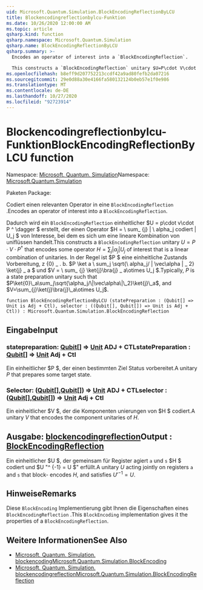 ```yaml
---
uid: Microsoft.Quantum.Simulation.BlockEncodingReflectionByLCU
title: Blockencodingreflectionbylcu-Funktion
ms.date: 10/26/2020 12:00:00 AM
ms.topic: article
qsharp.kind: function
qsharp.namespace: Microsoft.Quantum.Simulation
qsharp.name: BlockEncodingReflectionByLCU
qsharp.summary: >-
  Encodes an operator of interest into a `BlockEncodingReflection`.

  This constructs a `BlockEncodingReflection` unitary $U=P\cdot V\cdot P^\dagger$ that encodes some operator $H=\sum_{j}|\alpha_j|U_j$ of interest that is a linear combination of unitaries. Typically, $P$ is a state preparation unitary such that $P\ket{0}\_a\sum_j\sqrt{\alpha_j/\|\vec\alpha\|\_2}\ket{j}\_a$, and $V=\sum_{j}\ket{j}\bra{j}\_a\otimes U_j$.
ms.openlocfilehash: b8eff9d207752213ccdf42a9ad80fefb2da07216
ms.sourcegitcommit: 29e0d88a30e4166fa580132124b0eb57e1f0e986
ms.translationtype: MT
ms.contentlocale: de-DE
ms.lasthandoff: 10/27/2020
ms.locfileid: "92723914"
---
```

# <a name="blockencodingreflectionbylcu-function"></a><span data-ttu-id="d5ca7-102">Blockencodingreflectionbylcu-Funktion</span><span class="sxs-lookup"><span data-stu-id="d5ca7-102">BlockEncodingReflectionByLCU function</span></span>

<span data-ttu-id="d5ca7-103">Namespace: [Microsoft. Quantum. Simulation](xref:Microsoft.Quantum.Simulation)</span><span class="sxs-lookup"><span data-stu-id="d5ca7-103">Namespace: [Microsoft.Quantum.Simulation](xref:Microsoft.Quantum.Simulation)</span></span>

<span data-ttu-id="d5ca7-104">Paketen [](https://nuget.org/packages/)</span><span class="sxs-lookup"><span data-stu-id="d5ca7-104">Package: [](https://nuget.org/packages/)</span></span>


<span data-ttu-id="d5ca7-105">Codiert einen relevanten Operator in eine `BlockEncodingReflection` .</span><span class="sxs-lookup"><span data-stu-id="d5ca7-105">Encodes an operator of interest into a `BlockEncodingReflection`.</span></span>

<span data-ttu-id="d5ca7-106">Dadurch wird ein `BlockEncodingReflection` einheitlicher $U = p\cdot v\cdot P ^ \dagger $ erstellt, der einen Operator $H = \ sum_ {j} | \ alpha_j codiert | U_j $ von Interesse, bei dem es sich um eine lineare Kombination von uniflüssen handelt.</span><span class="sxs-lookup"><span data-stu-id="d5ca7-106">This constructs a `BlockEncodingReflection` unitary $U=P\cdot V\cdot P^\dagger$ that encodes some operator $H=\sum_{j}|\alpha_j|U_j$ of interest that is a linear combination of unitaries.</span></span> <span data-ttu-id="d5ca7-107">In der Regel ist $P $ eine einheitliche Zustands Vorbereitung, z {0} \_ . b. $P \ket a \ sum_j \sqrt{\ alpha_j/ \| \vec\alpha \| \_ 2} \ket{j} \_ a $ und $V = \ sum_ {j} \ket{j}\bra{j} \_ a\otimes U_j $.</span><span class="sxs-lookup"><span data-stu-id="d5ca7-107">Typically, $P$ is a state preparation unitary such that $P\ket{0}\_a\sum_j\sqrt{\alpha_j/\|\vec\alpha\|\_2}\ket{j}\_a$, and $V=\sum_{j}\ket{j}\bra{j}\_a\otimes U_j$.</span></span>

```qsharp
function BlockEncodingReflectionByLCU (statePreparation : (Qubit[] => Unit is Adj + Ctl), selector : ((Qubit[], Qubit[]) => Unit is Adj + Ctl)) : Microsoft.Quantum.Simulation.BlockEncodingReflection
```


## <a name="input"></a><span data-ttu-id="d5ca7-108">Eingabe</span><span class="sxs-lookup"><span data-stu-id="d5ca7-108">Input</span></span>

### <a name="statepreparation--qubit--unit-adj--ctl"></a><span data-ttu-id="d5ca7-109">statepreparation: [Qubit](xref:microsoft.quantum.lang-ref.qubit)[] => [Unit](xref:microsoft.quantum.lang-ref.unit) ADJ + CTL</span><span class="sxs-lookup"><span data-stu-id="d5ca7-109">statePreparation : [Qubit](xref:microsoft.quantum.lang-ref.qubit)[] => [Unit](xref:microsoft.quantum.lang-ref.unit) Adj + Ctl</span></span>

<span data-ttu-id="d5ca7-110">Ein einheitlicher $P $, der einen bestimmten Ziel Status vorbereitet.</span><span class="sxs-lookup"><span data-stu-id="d5ca7-110">A unitary $P$ that prepares some target state.</span></span>


### <a name="selector--qubitqubit--unit-adj--ctl"></a><span data-ttu-id="d5ca7-111">Selector: ([Qubit](xref:microsoft.quantum.lang-ref.qubit)[],[Qubit](xref:microsoft.quantum.lang-ref.qubit)[]) => [Unit](xref:microsoft.quantum.lang-ref.unit) ADJ + CTL</span><span class="sxs-lookup"><span data-stu-id="d5ca7-111">selector : ([Qubit](xref:microsoft.quantum.lang-ref.qubit)[],[Qubit](xref:microsoft.quantum.lang-ref.qubit)[]) => [Unit](xref:microsoft.quantum.lang-ref.unit) Adj + Ctl</span></span>

<span data-ttu-id="d5ca7-112">Ein einheitlicher $V $, der die Komponenten unierungen von $H $ codiert.</span><span class="sxs-lookup"><span data-stu-id="d5ca7-112">A unitary $V$ that encodes the component unitaries of $H$.</span></span>



## <a name="output--blockencodingreflection"></a><span data-ttu-id="d5ca7-113">Ausgabe: [blockencodingreflection](xref:Microsoft.Quantum.Simulation.BlockEncodingReflection)</span><span class="sxs-lookup"><span data-stu-id="d5ca7-113">Output : [BlockEncodingReflection](xref:Microsoft.Quantum.Simulation.BlockEncodingReflection)</span></span>

<span data-ttu-id="d5ca7-114">Ein einheitlicher $U $, der gemeinsam für Register agiert `a` und `s` $H $ codiert und $U "^ {-1} = U $" erfüllt.</span><span class="sxs-lookup"><span data-stu-id="d5ca7-114">A unitary $U$ acting jointly on registers `a` and `s` that block- encodes $H$, and satisfies $U'^{-1} = U$.</span></span>

## <a name="remarks"></a><span data-ttu-id="d5ca7-115">Hinweise</span><span class="sxs-lookup"><span data-stu-id="d5ca7-115">Remarks</span></span>

<span data-ttu-id="d5ca7-116">Diese `BlockEncoding` Implementierung gibt Ihnen die Eigenschaften eines `BlockEncodingReflection` .</span><span class="sxs-lookup"><span data-stu-id="d5ca7-116">This `BlockEncoding` implementation gives it the properties of a `BlockEncodingReflection`.</span></span>

## <a name="see-also"></a><span data-ttu-id="d5ca7-117">Weitere Informationen</span><span class="sxs-lookup"><span data-stu-id="d5ca7-117">See Also</span></span>

- [<span data-ttu-id="d5ca7-118">Microsoft. Quantum. Simulation. blockencoding</span><span class="sxs-lookup"><span data-stu-id="d5ca7-118">Microsoft.Quantum.Simulation.BlockEncoding</span></span>](xref:Microsoft.Quantum.Simulation.BlockEncoding)
- [<span data-ttu-id="d5ca7-119">Microsoft. Quantum. Simulation. blockencodingreflection</span><span class="sxs-lookup"><span data-stu-id="d5ca7-119">Microsoft.Quantum.Simulation.BlockEncodingReflection</span></span>](xref:Microsoft.Quantum.Simulation.BlockEncodingReflection)